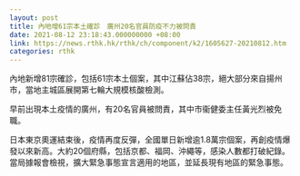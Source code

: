 ```yaml
---
layout: post
title: 內地增61宗本土確診　廣州20名官員防疫不力被問責
date: 2021-08-12 23:18:43.000000000 +08:00
link: https://news.rthk.hk/rthk/ch/component/k2/1605627-20210812.htm
categories: rthk
---
```


內地新增81宗確診，包括61宗本土個案，其中江蘇佔38宗，絕大部分來自揚州市，當地主城區展開第七輪大規模核酸檢測。

早前出現本土疫情的廣州，有20名官員被問責，其中市衞健委主任黃光烈被免職。

日本東京奧運結束後，疫情再度反彈，全國單日新增逾1.8萬宗個案，再創疫情爆發以來新高。大約20個府縣，包括京都、福岡、沖繩等，感染人數都打破紀錄。當局據報會檢視，擴大緊急事態宣言適用的地區，並延長現有地區的緊急事態。
